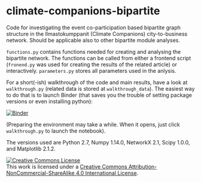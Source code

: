 # climate-companions-bipartite
Code for investigating the event co-participation based bipartite graph structure in the Ilmastokumppanit (Climate Companions) city-to-business network. Should be applicable also to other bipartite module analyses.

<code>functions.py</code> contains functions needed for creating and analysing the bipartite network. The functions can be called from either a frontend script (<code>fronend.py</code> was used for creating the results of the related article) or interactively. <code>parameters.py</code> stores all parameters used in the anlysis.

For a short(-ish) walkthrough of the code and main results, have a look at <code>walkthrough.py</code> (related data is stored at <code>walkthrough_data</code>). The easiest way to do that is to launch Binder (that saves you the trouble of setting package versions or even installing python):

[![Binder](https://mybinder.org/badge_logo.svg)](https://mybinder.org/v2/gh/onerva-korhonen/climate-companions-bipartite/HEAD)

(Preparing the environment may take a while. When it opens, just click <code>walkthrough.py</code> to launch the notebook).

The versions used are Python 2.7, Numpy 1.14.0, NetworkX 2.1, Scipy 1.0.0, and Matplotlib 2.1.2.

<a rel="license" href="http://creativecommons.org/licenses/by-nc-sa/4.0/"><img alt="Creative Commons License" style="border-width:0" src="https://i.creativecommons.org/l/by-nc-sa/4.0/88x31.png" /></a><br />This work is licensed under a <a rel="license" href="http://creativecommons.org/licenses/by-nc-sa/4.0/">Creative Commons Attribution-NonCommercial-ShareAlike 4.0 International License</a>.
